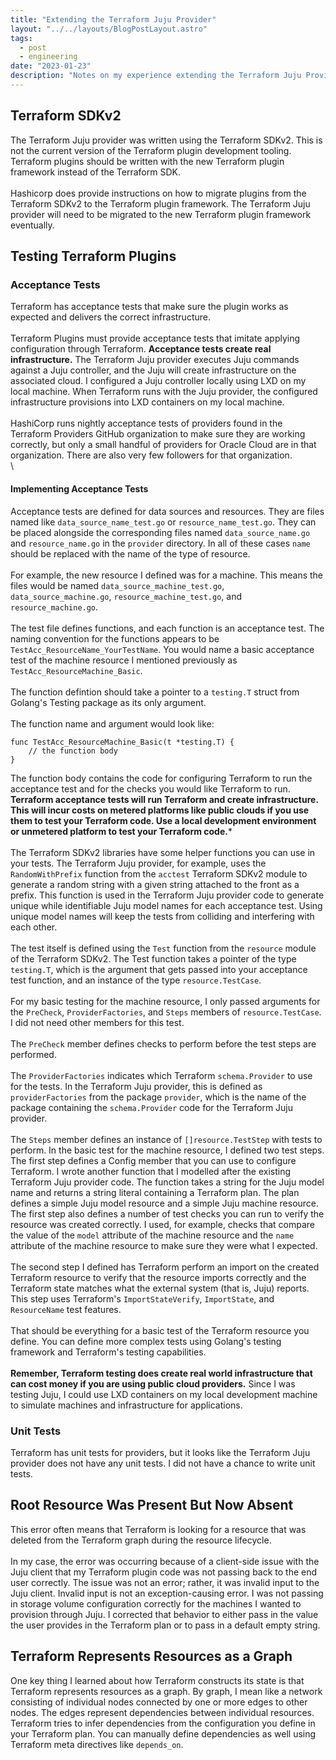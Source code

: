 ```yaml
---
title: "Extending the Terraform Juju Provider"
layout: "../../layouts/BlogPostLayout.astro"
tags:
  - post
  - engineering
date: "2023-01-23"
description: "Notes on my experience extending the Terraform Juju Provider to have more of the features of the Juju library."
---
```


## Terraform SDKv2

The Terraform Juju provider was written using the Terraform SDKv2. This is not the current version of the Terraform plugin development tooling. Terraform plugins should be written with the new Terraform plugin framework instead of the Terraform SDK.\
\
Hashicorp does provide instructions on how to migrate plugins from the Terraform SDKv2 to the Terraform plugin framework. The Terraform Juju provider will need to be migrated to the new Terraform plugin framework eventually.

## Testing Terraform Plugins

### Acceptance Tests

Terraform has acceptance tests that make sure the plugin works as expected and delivers the correct infrastructure.\
\
Terraform Plugins must provide acceptance tests that imitate applying configuration through Terraform. **Acceptance tests create real infrastructure.** The Terraform Juju provider executes Juju commands against a Juju controller, and the Juju will create infrastructure on the associated cloud. I configured a Juju controller locally using LXD on my local machine. When Terraform runs with the Juju provider, the configured infrastructure provisions into LXD containers on my local machine.\
\
HashiCorp runs nightly acceptance tests of providers found in the Terraform Providers GitHub organization to make sure they are working correctly, but only a small handful of providers for Oracle Cloud are in that organization. There are also very few followers for that organization.\
\
#### Implementing Acceptance Tests

Acceptance tests are defined for data sources and resources. They are files named like `data_source_name_test.go` or `resource_name_test.go`. They can be placed alongside the corresponding files named `data_source_name.go` and `resource_name.go` in the `provider` directory. In all of these cases `name` should be replaced with the name of the type of resource.\
\
For example, the new resource I defined was for a machine. This means the files would be named `data_source_machine_test.go`, `data_source_machine.go`, `resource_machine_test.go`, and `resource_machine.go`.\
\
The test file defines functions, and each function is an acceptance test. The naming convention for the functions appears to be `TestAcc_ResourceName_YourTestName`. You would name a basic acceptance test of the machine resource I mentioned previously as `TestAcc_ResourceMachine_Basic`.\
\
The function defintion should take a pointer to a `testing.T` struct from Golang's Testing package as its only argument.\
\
The function name and argument would look like:
```
func TestAcc_ResourceMachine_Basic(t *testing.T) {
    // the function body
}
```

The function body contains the code for configuring Terraform to run the acceptance test and for the checks you would like Terraform to run. **Terraform acceptance tests will run Terraform and create infrastructure. This will incur costs on metered platforms like public clouds if you use them to test your Terraform code. Use a local development environment or unmetered platform to test your Terraform code.***\
\
The Terraform SDKv2 libraries have some helper functions you can use in your tests. The Terraform Juju provider, for example, uses the `RandomWithPrefix` function from the `acctest` Terraform SDKv2 module to generate a random string with a given string attached to the front as a prefix. This function is used in the Terraform Juju provider code to generate unique while identifiable Juju model names for each acceptance test. Using unique model names will keep the tests from colliding and interfering with each other.\
\
The test itself is defined using the `Test` function from the `resource` module of the Terraform SDKv2. The Test function takes a pointer of the type `testing.T`, which is the argument that gets passed into your acceptance test function, and an instance of the type `resource.TestCase`.\
\
For my basic testing for the machine resource, I only passed arguments for the `PreCheck`, `ProviderFactories`, and `Steps` members of `resource.TestCase`. I did not need other members for this test.\
\
The `PreCheck` member defines checks to perform before the test steps are performed.\
\
The `ProviderFactories` indicates which Terraform `schema.Provider` to use for the tests. In the Terraform Juju provider, this is defined as `providerFactories` from the package `provider`, which is the name of the package containing the `schema.Provider` code for the Terraform Juju provider.\
\
The `Steps` member defines an instance of `[]resource.TestStep` with tests to perform. In the basic test for the machine resource, I defined two test steps. The first step defines a Config member that you can use to configure Terraform. I wrote another function that I modelled after the existing Terraform Juju provider code. The function takes a string for the Juju model name and returns a string literal containing a Terraform plan. The plan defines a simple Juju model resource and a simple Juju machine resource. The first step also defines a number of test checks you can run to verify the resource was created correctly. I used, for example, checks that compare the value of the `model` attribute of the machine resource and the `name` attribute of the machine resource to make sure they were what I expected.\
\
The second step I defined has Terraform perform an import on the created Terraform resource to verify that the resource imports correctly and the Terraform state matches what the external system (that is, Juju) reports. This step uses Terraform's `ImportStateVerify`, `ImportState`, and `ResourceName` test features.\
\
That should be everything for a basic test of the Terraform resource you define. You can define more complex tests using Golang's testing framework and Terraform's testing capabilities.\
\
**Remember, Terraform testing does create real world infrastructure that can cost money if you are using public cloud providers.** Since I was testing Juju, I could use LXD containers on my local development machine to simulate machines and infrastructure for applications.

### Unit Tests

Terraform has unit tests for providers, but it looks like the Terraform Juju provider does not have any unit tests. I did not have a chance to write unit tests.

## Root Resource Was Present But Now Absent

This error often means that Terraform is looking for a resource that was deleted from the Terraform graph during the resource lifecycle.\
\
In my case, the error was occurring because of a client-side issue with the Juju client that my Terraform plugin code was not passing back to the end user correctly. The issue was not an error; rather, it was invalid input to the Juju client. Invalid input is not an exception-causing error. I was not passing in storage volume configuration correctly for the machines I wanted to provision through Juju. I corrected that behavior to either pass in the value the user provides in the Terraform plan or to pass in a default empty string.

## Terraform Represents Resources as a Graph

One key thing I learned about how Terraform constructs its state is that Terraform represents resources as a graph. By graph, I mean like a network consisting of individual nodes connected by one or more edges to other nodes. The edges represent dependencies between individual resources. Terraform tries to infer dependencies from the configuration you define in your Terraform plan. You can manually define dependencies as well using Terraform meta directives like `depends_on`.